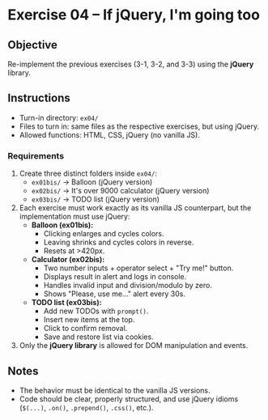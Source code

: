 # Exercise 04 – If jQuery, I'm going too

## Objective
Re-implement the previous exercises (3-1, 3-2, and 3-3) using the **jQuery** library.

## Instructions
- Turn-in directory: `ex04/`
- Files to turn in: same files as the respective exercises, but using jQuery.
- Allowed functions: HTML, CSS, jQuery (no vanilla JS).

### Requirements
1. Create three distinct folders inside `ex04/`:
   - `ex01bis/` → Balloon (jQuery version)
   - `ex02bis/` → It's over 9000 calculator (jQuery version)
   - `ex03bis/` → TODO list (jQuery version)
2. Each exercise must work exactly as its vanilla JS counterpart, but the implementation must use jQuery:
   - **Balloon (ex01bis):**
     - Clicking enlarges and cycles colors.
     - Leaving shrinks and cycles colors in reverse.
     - Resets at >420px.
   - **Calculator (ex02bis):**
     - Two number inputs + operator select + "Try me!" button.
     - Displays result in alert and logs in console.
     - Handles invalid input and division/modulo by zero.
     - Shows "Please, use me..." alert every 30s.
   - **TODO list (ex03bis):**
     - Add new TODOs with `prompt()`.
     - Insert new items at the top.
     - Click to confirm removal.
     - Save and restore list via cookies.
3. Only the **jQuery library** is allowed for DOM manipulation and events.

## Notes
- The behavior must be identical to the vanilla JS versions.  
- Code should be clear, properly structured, and use jQuery idioms (`$(...)`, `.on()`, `.prepend()`, `.css()`, etc.).